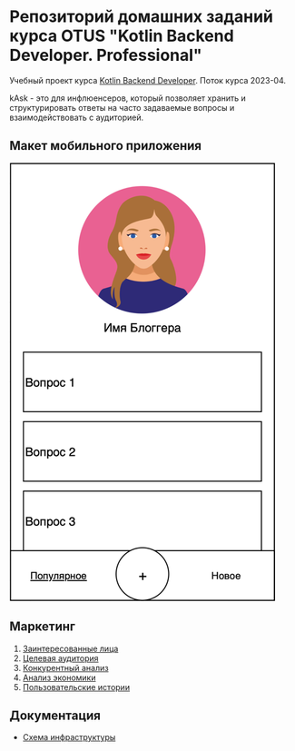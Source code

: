 # Репозиторий домашних заданий курса OTUS "Kotlin Backend Developer. Professional"

Учебный проект курса [Kotlin Backend Developer](https://otus.ru/lessons/kotlin/?int_source=courses_catalog&int_term=programming).
Поток курса 2023-04.

kAsk - это для инфлюенсеров, который позволяет хранить и структурировать ответы на часто задаваемые вопросы и взаимодействовать
с аудиторией.

## Макет мобильного приложения

![mockup.png](./docs/mockup.png)

## Маркетинг

1. [Заинтересованные лица](./docs/stakeholders.md)
2. [Целевая аудитория](./docs/target-audience.md)
3. [Конкурентный анализ](./docs/concurrency.md)
4. [Анализ экономики](./docs/economy.md)
5. [Пользовательские истории](./docs/user-stories.md)

## Документация

- [Схема инфраструктуры](./docs/infrastruture.md)
